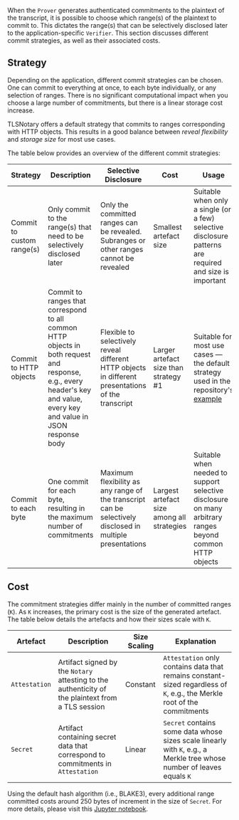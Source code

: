 When the `Prover` generates authenticated commitments to the plaintext of the transcript, it is possible to choose which range(s) of the plaintext to commit to. This dictates the range(s) that can be selectively disclosed later to the application-specific `Verifier`. This section discusses different commit strategies, as well as their associated costs.

## Strategy
Depending on the application, different commit strategies can be chosen. One can commit to everything at once, to each byte individually, or any selection of ranges. There is no significant computational impact when you choose a large number of commitments, but there is a linear storage cost increase.

TLSNotary offers a default strategy that commits to ranges corresponding with HTTP objects. This results in a good balance between *reveal flexibility* and *storage size* for most use cases.

The table below provides an overview of the different commit strategies:

| Strategy                  | Description                                                                                                                                                             | Selective Disclosure                                                                                      | Cost                                       | Usage                                                                                                                                                                                                           |
| ------------------------- | ----------------------------------------------------------------------------------------------------------------------------------------------------------------------- | --------------------------------------------------------------------------------------------------------- | ------------------------------------------ | --------------------------------------------------------------------------------------------------------------------------------------------------------------------------------------------------------------- |
| Commit to custom range(s) | Only commit to the range(s) that need to be selectively disclosed later                                                                                                 | Only the committed ranges can be revealed. Subranges or other ranges cannot be revealed                   | Smallest artefact size                     | Suitable when only a single (or a few) selective disclosure patterns are required and size is important                                                                                                         |
| Commit to HTTP objects    | Commit to ranges that correspond to all common HTTP objects in both request and response, e.g., every header's key and value, every key and value in JSON response body | Flexible to selectively reveal different HTTP objects in different presentations of the transcript        | Larger artefact size than strategy #1      | Suitable for most use cases — the default strategy used in the repository's [example](https://github.com/tlsnotary/tlsn/blob/4d5102b6e141ecb84b8a835604be1d285ae6eaa5/crates/examples/attestation/prove.rs#L99) |
| Commit to each byte       | One commit for each byte, resulting in the maximum number of commitments                                                                                                | Maximum flexibility as any range of the transcript can be selectively disclosed in multiple presentations | Largest artefact size among all strategies | Suitable when needed to support selective disclosure on many arbitrary ranges beyond common HTTP objects                                                                                                        |

## Cost
The commitment strategies differ mainly in the number of committed ranges (`K`). As `K` increases, the primary cost is the size of the generated artefact. The table below details the artefacts and how their sizes scale with `K`.

| Artefact      | Description                                                                                       | Size Scaling | Explanation                                                                                                              |
| ------------- | ------------------------------------------------------------------------------------------------- | ------------ | ------------------------------------------------------------------------------------------------------------------------ |
| `Attestation` | Artifact signed by the `Notary` attesting to the authenticity of the plaintext from a TLS session | Constant     | `Attestation` only contains data that remains constant-sized regardless of `K`, e.g., the Merkle root of the commitments |
| `Secret`      | Artifact containing secret data that correspond to commitments in `Attestation`                   | Linear       | `Secret` contains some data whose sizes scale linearly with `K`, e.g., a Merkle tree whose number of leaves equals `K`   |

Using the default hash algorithm (i.e., BLAKE3), every additional range committed costs around 250 bytes of increment in the size of `Secret`. For more details, please visit this [Jupyter notebook](https://colab.research.google.com/drive/1o7IOwxZ9DuZLNsg6sQKp2y25kzgUPJhC?usp=sharing).
